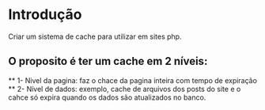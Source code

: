 # Introdução
Criar um sistema de cache para utilizar em sites php.

## O proposito é ter um cache em 2 níveis:
** 1- Nivel da pagina: faz o chace da pagina inteira com tempo de expiração
** 2- Nível de dados: exemplo, cache de arquivos dos posts do site e o cahce só expira quando os dados são atualizados no banco.